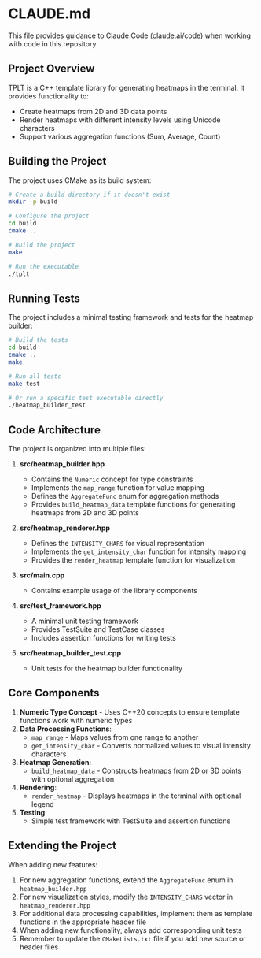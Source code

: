 # CLAUDE.md

This file provides guidance to Claude Code (claude.ai/code) when working with code in this repository.

## Project Overview

TPLT is a C++ template library for generating heatmaps in the terminal. It provides functionality to:
- Create heatmaps from 2D and 3D data points
- Render heatmaps with different intensity levels using Unicode characters
- Support various aggregation functions (Sum, Average, Count)

## Building the Project

The project uses CMake as its build system:

```bash
# Create a build directory if it doesn't exist
mkdir -p build

# Configure the project
cd build
cmake ..

# Build the project
make

# Run the executable
./tplt
```

## Running Tests

The project includes a minimal testing framework and tests for the heatmap builder:

```bash
# Build the tests
cd build
cmake ..
make

# Run all tests
make test

# Or run a specific test executable directly
./heatmap_builder_test
```

## Code Architecture

The project is organized into multiple files:

1. **src/heatmap_builder.hpp**
   - Contains the `Numeric` concept for type constraints
   - Implements the `map_range` function for value mapping
   - Defines the `AggregateFunc` enum for aggregation methods
   - Provides `build_heatmap_data` template functions for generating heatmaps from 2D and 3D points

2. **src/heatmap_renderer.hpp**
   - Defines the `INTENSITY_CHARS` for visual representation
   - Implements the `get_intensity_char` function for intensity mapping
   - Provides the `render_heatmap` template function for visualization

3. **src/main.cpp**
   - Contains example usage of the library components

4. **src/test_framework.hpp**
   - A minimal unit testing framework
   - Provides TestSuite and TestCase classes
   - Includes assertion functions for writing tests

5. **src/heatmap_builder_test.cpp**
   - Unit tests for the heatmap builder functionality

## Core Components

1. **Numeric Type Concept** - Uses C++20 concepts to ensure template functions work with numeric types
2. **Data Processing Functions**:
   - `map_range` - Maps values from one range to another
   - `get_intensity_char` - Converts normalized values to visual intensity characters
3. **Heatmap Generation**:
   - `build_heatmap_data` - Constructs heatmaps from 2D or 3D points with optional aggregation
4. **Rendering**:
   - `render_heatmap` - Displays heatmaps in the terminal with optional legend
5. **Testing**:
   - Simple test framework with TestSuite and assertion functions

## Extending the Project

When adding new features:
1. For new aggregation functions, extend the `AggregateFunc` enum in `heatmap_builder.hpp`
2. For new visualization styles, modify the `INTENSITY_CHARS` vector in `heatmap_renderer.hpp`
3. For additional data processing capabilities, implement them as template functions in the appropriate header file
4. When adding new functionality, always add corresponding unit tests
5. Remember to update the `CMakeLists.txt` file if you add new source or header files